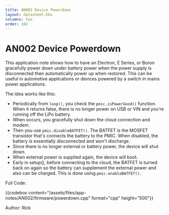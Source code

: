 ```yaml
---
title: AN002 Device Powerdown
layout: datasheet.hbs
columns: two
order: 102
---
```

# AN002 Device Powerdown

This application note shows how to have an Electron, E Series, or Boron gracefully power down under battery power when the power supply is disconnected then automatically power up when restored. This can be useful in automotive applications or devices powered by a switch in mains power applications.

The idea works like this:

- Periodically from `loop()`, you check the `pmic.isPowerGood()` function. When it returns false, there is no longer power on USB or VIN and you're running off the LiPo battery.
- When occurs, you gracefully shut down the cloud connection and modem.
- Then you use `pmic.disableBATFET()`. The BATFET is the MOSFET transistor that's connects the battery to the PMIC. When disabled, the battery is essentially disconnected and won't discharge.
- Since there is no longer external or battery power, the device will shut down.
- When external power is supplied again, the device will boot.
- Early in setup(), before connecting to the cloud, the BATFET is turned back on again so the battery can supplement the external power and also can be charged. This is done using `pmic.enableBATFET()`.


Full Code:

{{codebox content="/assets/files/app-notes/AN002/firmware/powerdown.cpp" format="cpp" height="500"}}


Author: Rick